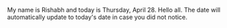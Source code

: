 My name is Rishabh and today is Thursday, April 28. Hello all. The date will automatically update to today's date in case you did not notice.
